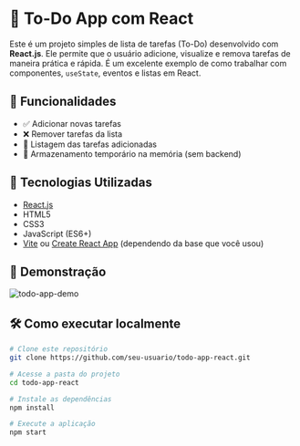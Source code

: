 # 📝 To-Do App com React

Este é um projeto simples de lista de tarefas (To-Do) desenvolvido com **React.js**. Ele permite que o usuário adicione, visualize e remova tarefas de maneira prática e rápida. É um excelente exemplo de como trabalhar com componentes, `useState`, eventos e listas em React.

## 🚀 Funcionalidades

- ✅ Adicionar novas tarefas
- ❌ Remover tarefas da lista
- 📄 Listagem das tarefas adicionadas
- 💾 Armazenamento temporário na memória (sem backend)

## 🧪 Tecnologias Utilizadas

- [React.js](https://reactjs.org/)
- HTML5
- CSS3
- JavaScript (ES6+)
- [Vite](https://vitejs.dev/) ou [Create React App](https://create-react-app.dev/) (dependendo da base que você usou)

## 📸 Demonstração

![todo-app-demo](./todo-app-demo.gif) <!-- Substitua por uma imagem ou GIF do seu app em funcionamento -->

## 🛠️ Como executar localmente

```bash
# Clone este repositório
git clone https://github.com/seu-usuario/todo-app-react.git

# Acesse a pasta do projeto
cd todo-app-react

# Instale as dependências
npm install

# Execute a aplicação
npm start
